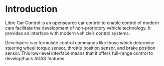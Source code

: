 # Introduction

Libre Car Control is an opensource car control to enable control of modern cars facilitate the development of non-proriotory vehicle technology. It provides an interface with modern vehicle’s control systems.

Developers can formulate control commands like those which determine steering wheel torque sensor, throttle position sensor, and brake position sensor.
This low-level interface means that it offers full-range control to develop/hack ADAS features.

